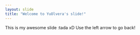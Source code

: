 ```yaml
---
layout: slide
title: "Welcome to YuOlvera's slide!"
---
```

This is my awesome slide :tada xD
Use the left arrow to go back!
